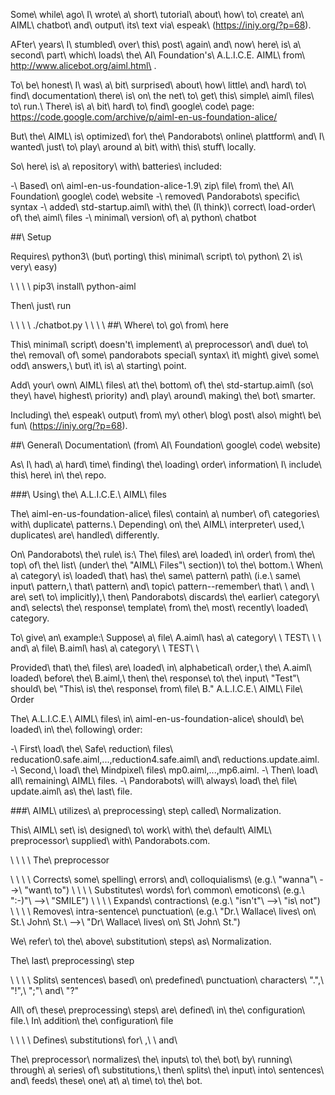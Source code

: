Some\ while\ ago\ I\ wrote\ a\ short\ tutorial\ about\ how\ to\ create\ an\ AIML\ chatbot\ and\ output\ its\ text
via\ espeak\ (https://iniy.org/?p=68).

AFter\ years\ I\ stumbled\ over\ this\ post\ again\ and\ now\ here\ is\ a\ second\ part\ which\ loads\ the\ AI\ Foundation's\ A.L.I.C.E.
AIML\ from\ http://www.alicebot.org/aiml.html\ .

To\ be\ honest\ I\ was\ a\ bit\ surprised\ about\ how\ little\ and\ hard\ to\ find\ documentation\ there\ is\ on\ the
net\ to\ get\ this\ simple\ aiml\ files\ to\ run.\ There\ is\ a\ bit\ hard\ to\ find\ google\ code\ page:
https://code.google.com/archive/p/aiml-en-us-foundation-alice/

But\ the\ AIML\ is\ optimized\ for\ the\ Pandorabots\ online\ plattform\ and\ I\ wanted\ just\ to\ play\ around
a\ bit\ with\ this\ stuff\ locally.

So\ here\ is\ a\ repository\ with\ batteries\ included:

-\ Based\ on\ aiml-en-us-foundation-alice-1.9\ zip\ file\ from\ the\ AI\ Foundation\ google\ code\ website
-\ removed\ Pandorabots\ specific\ syntax
-\ added\ std-startup.aiml\ with\ the\ (I\ think)\ correct\ load-order\ of\ the\ aiml\ files
-\ minimal\ version\ of\ a\ python\ chatbot

##\ Setup

Requires\ python3\ (but\ porting\ this\ minimal\ script\ to\ python\ 2\ is\ very\ easy)


\ \ \ \ pip3\ install\ python-aiml

Then\ just\ run

\ \ \ \ ./chatbot.py
\ \ \ \ 
##\ Where\ to\ go\ from\ here

This\ minimal\ script\ doesn't\ implement\ a\ preprocessor\ and\ due\ to\ the\ removal\ of\ some\ pandorabots
special\ syntax\ it\ might\ give\ some\ odd\ answers,\ but\ it\ is\ a\ starting\ point.

Add\ your\ own\ AIML\ files\ at\ the\ bottom\ of\ the\ std-startup.aiml\ (so\ they\ have\ highest\ priority)
and\ play\ around\ making\ the\ bot\ smarter.

Including\ the\ espeak\ output\ from\ my\ other\ blog\ post\ also\ might\ be\ fun\ (https://iniy.org/?p=68).

##\ General\ Documentation\ (from\ AI\ Foundation\ google\ code\ website)

As\ I\ had\ a\ hard\ time\ finding\ the\ loading\ order\ information\ I\ include\ this\ here\ in\ the\ repo.


###\ Using\ the\ A.L.I.C.E.\ AIML\ files

The\ aiml-en-us-foundation-alice\ files\ contain\ a\ number\ of\ categories\ with\ duplicate\ patterns.\ Depending\ on\ the\ AIML\ interpreter\ used,\ duplicates\ are\ handled\ differently.

On\ Pandorabots\ the\ rule\ is:\ The\ files\ are\ loaded\ in\ order\ from\ the\ top\ of\ the\ list\ (under\ the\ "AIML\ Files"\ section)\ to\ the\ bottom.\ When\ a\ category\ is\ loaded\ that\ has\ the\ same\ pattern\ path\ (i.e.\ same\ input\ pattern,\ that\ pattern\ and\ topic\ pattern--remember\ that\ <that>\ and\ <topic>\ are\ set\ to\ implicitly),\ then\ Pandorabots\ discards\ the\ earlier\ category\ and\ selects\ the\ response\ template\ from\ the\ most\ recently\ loaded\ category.

To\ give\ an\ example:\ Suppose\ a\ file\ A.aiml\ has\ a\ category\ <category>\ <pattern>TEST</pattern>\ <template>This\ is\ the\ response\ from\ file\ A.</template>\ </category>\ and\ a\ file\ B.aiml\ has\ a\ category\ <category>\ <pattern>TEST</pattern>\ <template>This\ is\ the\ response\ from\ file\ B.</template>\ </category>

Provided\ that\ the\ files\ are\ loaded\ in\ alphabetical\ order,\ the\ A.aiml\ loaded\ before\ the\ B.aiml,\ then\ the\ response\ to\ the\ input\ "Test"\ should\ be\ "This\ is\ the\ response\ from\ file\ B."
A.L.I.C.E.\ AIML\ File\ Order

The\ A.L.I.C.E.\ AIML\ files\ in\ aiml-en-us-foundation-alice\ should\ be\ loaded\ in\ the\ following\ order:

-\ First\ load\ the\ Safe\ reduction\ files\ reducation0.safe.aiml,...,reduction4.safe.aiml\ and\ reductions.update.aiml.
-\ Second,\ load\ the\ Mindpixel\ files\ mp0.aiml,...,mp6.aiml.
-\ Then\ load\ all\ remaining\ AIML\ files.
-\ Pandorabots\ will\ always\ load\ the\ file\ update.aiml\ as\ the\ last\ file.

###\ AIML\ utilizes\ a\ preprocessing\ step\ called\ Normalization.

This\ AIML\ set\ is\ designed\ to\ work\ with\ the\ default\ AIML\ preprocessor\ supplied\ with\ Pandorabots.com.

\ \ \ \ The\ preprocessor

\ \ \ \ Corrects\ some\ spelling\ errors\ and\ colloquialisms\ (e.g.\ "wanna"\ -->\ "want\ to")
\ \ \ \ Substitutes\ words\ for\ common\ emoticons\ (e.g.\ ":-)"\ -->\ "SMILE")
\ \ \ \ Expands\ contractions\ (e.g.\ "isn't"\ -->\ "is\ not")
\ \ \ \ Removes\ intra-sentence\ punctuation\ (e.g.\ "Dr.\ Wallace\ lives\ on\ St.\ John\ St.\ -->\ "Dr\ Wallace\ lives\ on\ St\ John\ St.")

We\ refer\ to\ the\ above\ substitution\ steps\ as\ Normalization.

The\ last\ preprocessing\ step

\ \ \ \ Splits\ sentences\ based\ on\ predefined\ punctuation\ characters\ ".",\ "!",\ ";"\ and\ "?"

All\ of\ these\ preprocessing\ steps\ are\ defined\ in\ the\ configuration\ file.\ In\ addition\ the\ configuration\ file

\ \ \ \ Defines\ substitutions\ for\ <gender>,\ <person>\ and\ <person2>

The\ preprocessor\ normalizes\ the\ inputs\ to\ the\ bot\ by\ running\ through\ a\ series\ of\ substitutions,\ then\ splits\ the\ input\ into\ sentences\ and\ feeds\ these\ one\ at\ a\ time\ to\ the\ bot.
